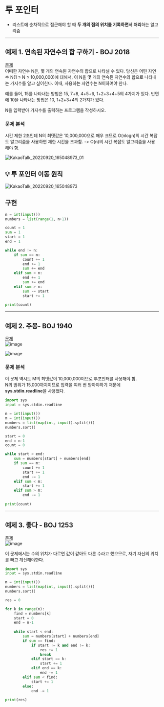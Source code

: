 # <b>투 포인터</b>
- 리스트에 순차적으로 접근해야 할 때 <b>두 개의 점의 위치를 기록하면서 처리</b>하는 알고리즘  
---
## 예제 1. 연속된 자연수의 합 구하기 - BOJ 2018
[문제](https://www.acmicpc.net/problem/2018)  
어떠한 자연수 N은, 몇 개의 연속된 자연수의 합으로 나타낼 수 있다. 당신은 어떤 자연수 N(1 ≤ N ≤ 10,000,000)에 대해서, 이 N을 몇 개의 연속된 자연수의 합으로 나타내는 가지수를 알고 싶어한다. 이때, 사용하는 자연수는 N이하여야 한다.  

예를 들어, 15를 나타내는 방법은 15, 7+8, 4+5+6, 1+2+3+4+5의 4가지가 있다. 반면에 10을 나타내는 방법은 10, 1+2+3+4의 2가지가 있다.

N을 입력받아 가지수를 출력하는 프로그램을 작성하시오.

### <b>문제 분석</b>
시간 제한 2초인데 N의 최댓값은 10,000,000으로 매우 크므로 O(nlogn)의 시간 복잡도 알고리즘을 사용하면 제한 시간을 초과함. -> O(n)의 시간 복잡도 알고리즘을 사용해야 함.  

![KakaoTalk_20220920_165048973_01](https://user-images.githubusercontent.com/68852637/191199657-f9d7ee8e-fdbb-48ea-87c4-59ec44e2610f.jpg)

## <b>💡 투 포인터 이동 원칙</b>
![KakaoTalk_20220920_165048973](https://user-images.githubusercontent.com/68852637/191199822-37b8d5b0-186a-4b94-8902-76361ca56c64.jpg)

## 구현
```python
n = int(input())
numbers = list(range(1, n+1))

count = 1
sum = 1
start = 1
end = 1

while end != n:
    if sum == n:
        count += 1
        end += 1
        sum += end
    elif sum < n:
        end += 1
        sum += end
    elif sum > n:
        sum -= start
        start += 1
        
print(count)
```
  

---  
## 예제 2. 주몽- BOJ 1940  
[문제](https://www.acmicpc.net/problem/1940)  
![image](https://user-images.githubusercontent.com/68852637/191201216-3f36b122-61d8-4fe5-b631-251252bb0c3b.png)

![image](https://user-images.githubusercontent.com/68852637/191201273-dd7598fb-c33c-4be4-947e-4e87d74f488d.png)

### 문제 분석  
이 문제 역시도 M의 최댓값이 10,000,000이므로 투포인터를 사용해야 함.  
N의 범위가 15,000까지이므로 입력을 여러 번 받아야하기 때문에 <b>sys.stdin.readline</b>을 사용했다.
``` python
import sys
input = sys.stdin.readline

n = int(input())
m = int(input())
numbers = list(map(int, input().split()))
numbers.sort()

start = 0
end = n-1
count = 0

while start < end:
    sum = numbers[start] + numbers[end]
    if sum == m:
        count += 1
        start += 1
        end -= 1
    elif sum < m:
        start += 1
    elif sum > m:
        end -= 1
        
print(count)
```
---
## 예제 3. 좋다 - BOJ 1253  
[문제](https://www.acmicpc.net/problem/1253)  
![image](https://user-images.githubusercontent.com/68852637/191205461-ee8c0a77-d7cd-4411-9712-739b5482f1b9.png)

이 문제에서는 수의 위치가 다르면 값이 같아도 다른 수라고 했으므로, 자기 자신의 위치를 빼고 계산해야한다.
```python
import sys
input = sys.stdin.readline

n = int(input())
numbers = list(map(int, input().split()))
numbers.sort()

res = 0

for k in range(n):
    find = numbers[k]
    start = 0
    end = n-1
    
    while start < end:
        sum = numbers[start] + numbers[end]
        if sum == find:
            if start != k and end != k:
                res += 1
                break
            elif start == k:
                start += 1
            elif end == k:
                end -= 1
        elif sum < find:
            start += 1
        else:
            end -= 1
            
print(res)
```
